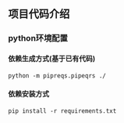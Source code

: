 ## 项目代码介绍




### python环境配置
#### 依赖生成方式(基于已有代码)
```
python -m pipreqs.pipeqrs ./
```
#### 依赖安装方式
```
pip install -r requirements.txt
```